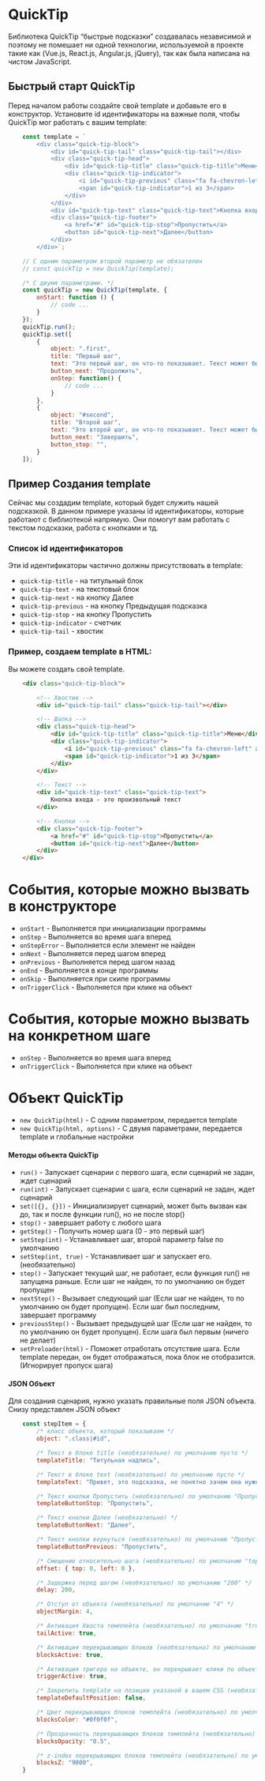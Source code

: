 # QuickTip
Библиотека QuickTip “быстрые подсказки” создавалась независимой и поэтому не помешает ни одной технологии, используемой в проекте такие как (Vue.js, React.js, Angular.js, jQuery), так как была написана на чистом JavaScript. 

## Быстрый старт QuickTip
Перед началом работы создайте свой template и добавьте его в конструктор.
Установите id идентификаторы на важные поля, чтобы QuickTip мог работать с вашим template:

```javascript
    const template = `
        <div class="quick-tip-block">
            <div id="quick-tip-tail" class="quick-tip-tail"></div>
            <div class="quick-tip-head">
                <div id="quick-tip-title" class="quick-tip-title">Меню</div>
                <div class="quick-tip-indicator">
                    <i id="quick-tip-previous" class="fa fa-chevron-left" aria-hidden="true"></i>
                    <span id="quick-tip-indicator">1 из 3</span>
                </div>
            </div>
            <div id="quick-tip-text" class="quick-tip-text">Кнопка входа</div>
            <div class="quick-tip-footer">
                <a href="#" id="quick-tip-stop">Пропустить</a>
                <button id="quick-tip-next">Далее</button>
            </div>
        </div>`;

    // С одним параметром второй параметр не обязателен
    // const quickTip = new QuickTip(template);

    /* С двумя параметрами. */
    const quickTip = new QuickTip(template, {
        onStart: function () {
            // code ...
        }
    });
    quickTip.run();
    quickTip.set([
        {   
            object: ".first",
            title: "Первый шаг",
            text: "Это первый шаг, он что-то показывает. Текст может быть любым",
            button_next: "Продолжить",
            onStep: function() {
                // code ...
            }
        },
        {   
            object: "#second",
            title: "Второй шаг",
            text: "Это второй шаг, он что-то показывает. Текст может быть любым",
            button_next: "Завершить",
            button_stop: "",
        }
    ]);
```

## Пример Создания template
Сейчас мы создадим template, который будет служить нашей подсказкой.
В данном примере указаны id идентификаторы, которые работают с библиотекой напрямую.
Они помогут вам работать с текстом подсказки, работа с кнопками и тд.

### Список id идентификаторов
Эти id идентификаторы частично должны присутствовать в template:
* `quick-tip-title`              - на титульный блок
* `quick-tip-text`               - на текстовый блок
* `quick-tip-next`               - на кнопку Далее
* `quick-tip-previous`           - на кнопку Предыдущая подсказка
* `quick-tip-stop`               - на кнопку Пропустить
* `quick-tip-indicator`          - счетчик
* `quick-tip-tail`               - хвостик

### Пример, создаем template в HTML:
Вы можете создать свой template.
```html
    <div class="quick-tip-block">

        <!-- Хвостик -->
        <div id="quick-tip-tail" class="quick-tip-tail"></div>

        <!-- Шапка -->
        <div class="quick-tip-head">
            <div id="quick-tip-title" class="quick-tip-title">Меню</div>
            <div class="quick-tip-indicator">
                <i id="quick-tip-previous" class="fa fa-chevron-left" aria-hidden="true"></i>
                <span id="quick-tip-indicator">1 из 3</span>
            </div>
        </div>

        <!-- Текст -->
        <div id="quick-tip-text" class="quick-tip-text">
            Кнопка входа - это произвольный текст
        </div>

        <!-- Кнопки -->
        <div class="quick-tip-footer">
            <a href="#" id="quick-tip-stop">Пропустить</a>
            <button id="quick-tip-next">Далее</button>
        </div>
    </div>
```

# События, которые можно вызвать в конструкторе
* `onStart`                     - Выполняется при инициализации программы
* `onStep`                      - Выполняется во время шага вперед
* `onStepError`                 - Выполняется если элемент не найден
* `onNext`                      - Выполняется перед шагом вперед
* `onPrevious`                  - Выполняется перед шагом назад
* `onEnd`                       - Выполняется в конце программы
* `onSkip`                      - Выполняется при скипе программы
* `onTriggerClick`              - Выполняется при клике на объект

# События, которые можно вызвать на конкретном шаге
* `onStep`                      - Выполняется во время шага вперед
* `onTriggerClick`              - Выполняется при клике на объект

# Объект QuickTip
* `new QuickTip(html)`          - С одним параметром, передается template
* `new QuickTip(html, options)` - С двумя параметрами, передается template и глобальные настройки

#### Методы объекта QuickTip
* `run()`                       - Запускает сценарии с первого шага, если сценарий не задан, ждет сценарий
* `run(int)`                    - Запускает сценарии с шага, если сценарий не задан, ждет сценарий
* `set([{}, {}])`               - Инициализирует сценарий, может быть вызван как до, так и после функции run(), но не после stop()
* `stop()`                      - завершает работу с любого шага
* `getStep()`                   - Получить номер шага (0 - это первый шаг)
* `setStep(int)`                - Устанавливает шаг, второй параметр false по умолчанию
* `setStep(int, true)`          - Устанавливает шаг и запускает его. (необязательно)
* `step()`                      - Запускает текущий шаг, не работает, если функция run() не запущена раньше. Если шаг не найден, то по умолчанию он будет пропущен
* `nextStep()`                  - Вызывает следующий шаг (Если шаг не найден, то по умолчанию он будет пропущен). Если шаг был последним, завершает программу
* `previousStep()`              - Вызывает предыдущей шаг (Если шаг не найден, то по умолчанию он будет пропущен). Если шага был первым (ничего не делает)
* `setPreloader(html)`          - Поможет отработать отсутствие шага. Если template передан, он будет отображаться, пока блок не отобразится. (Игнорирует пропуск шага)

#### JSON Объект 
Для создания сценария, нужно указать правильные поля JSON объекта. 
Снизу представлен JSON объект

```javascript
    const stepItem = {
        /* класс объекта, который показываем */
        object: ".class|#id",

        /* Текст в блоке title (необязательно) по умолчанию пусто */
        templateTitle: "Титульная надпись",

        /* Текст в блоке text (необязательно) по умолчанию пусто */
        templateText: "Привет, это подсказка, не понятно зачем она нужна",

        /* Текст кнопки Пропустить (необязательно) по умолчанию "Пропустить" */
        templateButtonStop: "Пропустить",

        /* Текст кнопки Далее (необязательно) */
        templateButtonNext: "Далее", 

        /* Текст кнопки вернуться (необязательно) по умолчанию "Пропустить" */
        templateButtonPrevious: "Пропустить",

        /* Смещение относительно шага (необязательно) по умолчанию "top: 0, left: 0" */
        offset: { top: 0, left: 0 },

        /* Задержка перед шагом (необязательно) по умолчанию "200" */
        delay: 200,

        /* Отступ от объекта (необязательно) по умолчанию "4" */
        objectMargin: 4,

        /* Активация Хвоста темплейта (необязательно) по умолчанию "true" */
        tailActive: true,

        /* Активация перекрывающих блоков (необязательно) по умолчанию "true" */
        blocksActive: true,

        /* Активация тригера на объекте, он перекрывает клики по объекту (необязательно) по умолчанию "true" */
        triggerActive: true,

        /* Закрепить template на позиции указаной в вашем CSS (необязательно) по умолчанию "false" */
        templateDefaultPosition: false,

        /* Цвет перекрывающих блоков темплейта (необязательно) по умолчанию "9000" */
        blocksColor: "#0f0f0f",

        /* Прозрачность перекрывающих блоков темплейта (необязательно) по умолчанию "9000" */
        blocksOpacity: "0.5",

        /* z-index перекрывающих блоков темплейта (необязательно) по умолчанию "9000" */
        blocksZ: "9000",
    }
```
